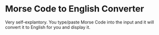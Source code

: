 # Morse Code to English Converter

Very self-explantory. You type/paste Morse Code into the input and it will convert it to English for you and display it.